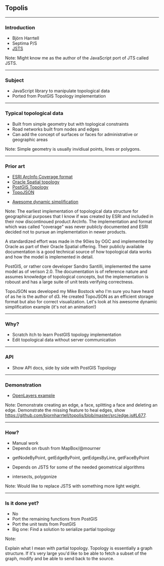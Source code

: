 ## Topolis

---

### Introduction

* Björn Harrtell
* Septima P/S
* [JSTS](http://bjornharrtell.github.io/jsts)

Note:
Might know me as the author of the JavaScript port of JTS called JSTS.

---

### Subject

* JavaScript library to manipulate topological data
* Ported from PostGIS Topology implementation

---

### Typical topological data

* Built from simple geometry but with toplogical constraints
* Road networks built from nodes and edges
* Can add the concept of surfaces or faces for administrative or geographic areas

Note:
Simple geometry is usually invidiual points, lines or polygons.

---

### Prior art

* <a target="_blank" href="http://desktop.arcgis.com/en/arcmap/10.3/manage-data/coverages/what-is-a-coverage.htm">ESRI ArcInfo Coverage format</a>
* <a target="_blank" href="https://docs.oracle.com/cd/B19306_01/appdev.102/b14256/sdo_topo_concepts.htm">Oracle Spatial topology</a>
* <a target="_blank" href="http://postgis.net/docs/manual-2.3/Topology.html">PostGIS Topology</a>
* <a target="_blank" href="https://github.com/topojson/topojson/wiki">TopoJSON</a>
 - <a target="_blank" href="https://bl.ocks.org/mbostock/6245977">Awesome dynamic simplification</a>

Note:
The earliest implementation of topological data structure for geographical purposes that I know if was created by ESRI and included in their now discontinoued product ArcInfo. The implementation and format which was called "coverage" was never publicly documented and ESRI decided not to pursue an implementation in newer products.

A standardized effort was made in the 90ies by OGC and implemented by Oracle as part of their Oracle Spatial offering. Their publicly available documentation is a good technical source of how topological data works and how the model is implemented in detail.

PostGIS, or rather core developer Sandro Santilli, implemented the same model as of verison 2.0. The documentation is of reference nature and assumes knowledge of topological concepts, but the implementation is roboust and has a large suite of unit tests verifying correctness.

TopoJSON was developed my Mike Bostock who I'm sure you have heard of as he is the author of d3. He created TopoJSON as an efficient storage format but also for correct visualization. Let's look at his awesome dynamic simplification example (it's not an animation!)

---

### Why?

* Scratch itch to learn PostGIS topology implementation
* Edit topological data without server communication

---

### API

* Show API docs, side by side with PostGIS Topology

---

### Demonstration

* <a target="_blank" href="http://openlayers.org">OpenLayers example</a>

Note: 
Demonstrate creating an edge, a face, splitting a face and deleting an edge.
Demonstrate the missing feature to heal edges, show https://github.com/bjornharrtell/topolis/blob/master/src/edge.js#L677.

---

### How?

* Manual work
* Depends on rbush from MapBox/@mourner
 - getNodeByPoint, getEdgeByPoint, getEdgesByLine, getFaceByPoint
* Depends on JSTS for some of the needed geometrical algorithms
 - intersects, polygonize

Note:
Would like to replace JSTS with something more light weight.

---

### Is it done yet?

* No
* Port the remaining functions from PostGIS
* Port the unit tests from PostGIS
* Big one: Find a solution to serialize partial topology

Note:

Explain what I mean with partial topology. Topology is essentially a graph structure. If it's very large you'd like to be able to fetch a subset of the graph, modify and be able to send back to the source.